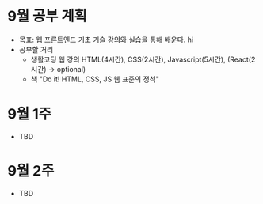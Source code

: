 # 9월 공부 계획 
- 목표: 웹 프론트엔드 기초 기술 강의와 실습을 통해 배운다. hi
- 공부할 거리
  - 생활코딩 웹 강의 HTML(4시간), CSS(2시간), Javascript(5시간), (React(2시간) -> optional)
  - 책 "Do it! HTML, CSS, JS 웹 표준의 정석" 

# 9월 1주 
- TBD

# 9월 2주 
- TBD

